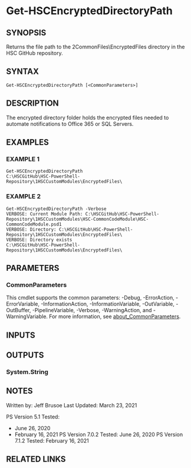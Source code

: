 # Get-HSCEncryptedDirectoryPath

## SYNOPSIS
Returns the file path to the 2CommonFiles\EncryptedFiles directory in
the HSC GitHub repository.

## SYNTAX

```
Get-HSCEncryptedDirectoryPath [<CommonParameters>]
```

## DESCRIPTION
The encrypted directory folder holds the encrypted files needed to automate
notifications to Office 365 or SQL Servers.

## EXAMPLES

### EXAMPLE 1
```
Get-HSCEncryptedDirectoryPath
C:\HSCGitHub\HSC-PowerShell-Repository\1HSCCustomModules\EncryptedFiles\
```

### EXAMPLE 2
```
Get-HSCEncryptedDirectoryPath -Verbose
VERBOSE: Current Module Path: C:\HSCGitHub\HSC-PowerShell-Repository\1HSCCustomModules\HSC-CommonCodeModule\HSC-CommonCodeModule.psd1
VERBOSE: Directory: C:\HSCGitHub\HSC-PowerShell-Repository\1HSCCustomModules\EncryptedFiles\
VERBOSE: Directory exists
C:\HSCGitHub\HSC-PowerShell-Repository\1HSCCustomModules\EncryptedFiles\
```

## PARAMETERS

### CommonParameters
This cmdlet supports the common parameters: -Debug, -ErrorAction, -ErrorVariable, -InformationAction, -InformationVariable, -OutVariable, -OutBuffer, -PipelineVariable, -Verbose, -WarningAction, and -WarningVariable. For more information, see [about_CommonParameters](http://go.microsoft.com/fwlink/?LinkID=113216).

## INPUTS

## OUTPUTS

### System.String
## NOTES
Written by: Jeff Brusoe
Last Updated: March 23, 2021

PS Version 5.1 Tested:
- June 26, 2020
- February 16, 2021
PS Version 7.0.2 Tested: June 26, 2020
PS Version 7.1.2 Tested: February 16, 2021

## RELATED LINKS
